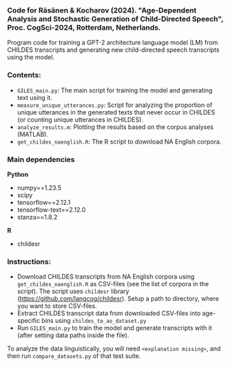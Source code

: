 ### Code for Räsänen & Kocharov (2024). "Age-Dependent Analysis and Stochastic Generation of Child-Directed Speech", Proc. CogSci-2024, Rotterdam, Netherlands.

Program code for training a GPT-2 architecture language model (LM) from CHILDES transcripts and generating new child-directed speech transcripts using the model. 

### Contents:
- `GILES_main.py`: The main script for training the model and generating text using it.
- `measure_unique_utterances.py`: Script for analyzing the proportion of unique utterances in the generated texts that never occur in CHILDES (or counting unique utterances in CHILDES).
- `analyze_results.m`: Plotting the results based on the corpus analyses (MATLAB).
- `get_childes_naenglish.R`: The R script to download NA English corpora.
### Main dependencies
**Python**
- numpy==1.23.5
- scipy
- tensorflow==2.12.1
- tensorflow-text==2.12.0
- stanza==1.8.2

**R**
- childesr

### Instructions:

- Download CHILDES transcripts from NA English corpora using `get_childes_naenglish.R` as CSV-files (see the list of corpora in the script). The script uses `childesr` library (https://github.com/langcog/childesr). Setup a path to directory, where you want to store CSV-files.
- Extract CHILDES transcript data from downloaded CSV-files into age-specific bins using `childes_to_ao_dataset.py`
- Run `GILES_main.py` to train the model and generate transcripts with it (after setting data paths inside the file).

To analyze the data linguistically, you will need `<explanation missing>`, and then run `compare_datasets.py` of that test suite. 
